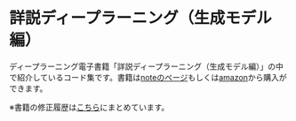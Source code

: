# 詳説ディープラーニング（生成モデル編）

ディープラーニング電子書籍「詳説ディープラーニング（生成モデル編）」の中で紹介しているコード集です。書籍は[noteのページ](https://note.mu/yusugomori/n/n945f51cabc03)もしくは[amazon](https://amzn.to/2Dryztq)から購入ができます。

※書籍の修正履歴は[こちら](https://github.com/yusugomori/dl-book-generative/blob/master/CHANGELOG.md)にまとめています。
